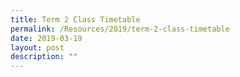 ```yaml
---
title: Term 2 Class Timetable
permalink: /Resources/2019/term-2-class-timetable
date: 2019-03-19
layout: post
description: ""
---
```


